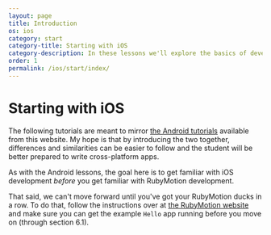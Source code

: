 ```yaml
---
layout: page
title: Introduction
os: ios
category: start
category-title: Starting with iOS
category-description: In these lessons we'll explore the basics of developing for iOS with RubyMotion. Much like the first Android lessons, we'll not use any 3rd party help so that we can get familiar with the Apple way as a reference point.
order: 1
permalink: /ios/start/index/
---
```


# Starting with iOS

The following tutorials are meant to mirror [the Android tutorials](http://kcerb.github.io/fruit-robot/tutorials/android/) available from this website.
My hope is that by introducing the two together, differences and similarities can be easier to follow and the student will be better prepared to write cross-platform apps.

As with the Android lessons, the goal here is to get familiar with iOS development *before* you get familiar with RubyMotion development.

That said, we can't move forward until you've got your RubyMotion ducks in a row. To do that, follow the instructions over at [the RubyMotion website](http://www.rubymotion.com/developers/guides/manuals/cocoa/getting-started/) and make sure you can get the example `Hello` app running before you move on (through section 6.1).
